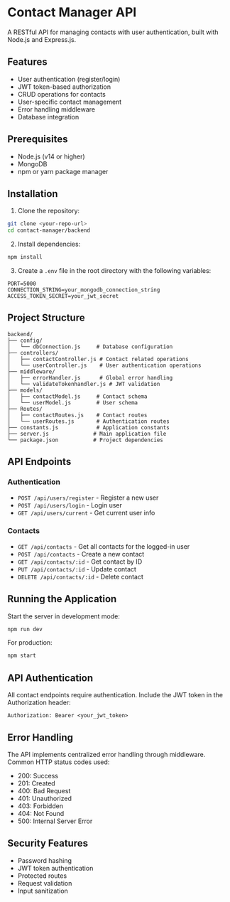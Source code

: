 # Contact Manager API

A RESTful API for managing contacts with user authentication, built with Node.js and Express.js.

## Features

- User authentication (register/login)
- JWT token-based authorization
- CRUD operations for contacts
- User-specific contact management
- Error handling middleware
- Database integration

## Prerequisites

- Node.js (v14 or higher)
- MongoDB
- npm or yarn package manager

## Installation

1. Clone the repository:

```bash
git clone <your-repo-url>
cd contact-manager/backend
```

2. Install dependencies:

```bash
npm install
```

3. Create a `.env` file in the root directory with the following variables:

```env
PORT=5000
CONNECTION_STRING=your_mongodb_connection_string
ACCESS_TOKEN_SECRET=your_jwt_secret
```

## Project Structure

```
backend/
├── config/
│   └── dbConnection.js     # Database configuration
├── controllers/
│   ├── contactController.js # Contact related operations
│   └── userController.js    # User authentication operations
├── middleware/
│   ├── errorHandler.js      # Global error handling
│   └── validateTokenhandler.js # JWT validation
├── models/
│   ├── contactModel.js     # Contact schema
│   └── userModel.js        # User schema
├── Routes/
│   ├── contactRoutes.js    # Contact routes
│   └── userRoutes.js       # Authentication routes
├── constants.js            # Application constants
├── server.js              # Main application file
└── package.json           # Project dependencies
```

## API Endpoints

### Authentication

- `POST /api/users/register` - Register a new user
- `POST /api/users/login` - Login user
- `GET /api/users/current` - Get current user info

### Contacts

- `GET /api/contacts` - Get all contacts for the logged-in user
- `POST /api/contacts` - Create a new contact
- `GET /api/contacts/:id` - Get contact by ID
- `PUT /api/contacts/:id` - Update contact
- `DELETE /api/contacts/:id` - Delete contact

## Running the Application

Start the server in development mode:

```bash
npm run dev
```

For production:

```bash
npm start
```

## API Authentication

All contact endpoints require authentication. Include the JWT token in the Authorization header:

```
Authorization: Bearer <your_jwt_token>
```

## Error Handling

The API implements centralized error handling through middleware. Common HTTP status codes used:

- 200: Success
- 201: Created
- 400: Bad Request
- 401: Unauthorized
- 403: Forbidden
- 404: Not Found
- 500: Internal Server Error

## Security Features

- Password hashing
- JWT token authentication
- Protected routes
- Request validation
- Input sanitization

